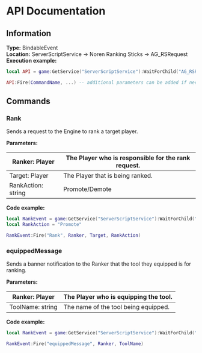 # API Documentation

## Information

**Type:** BindableEvent\
**Location:** ServerScriptService -> Noren Ranking Sticks -> AG\_RSRequest\
**Execution example:**

```lua
local API = game:GetService("ServerScriptService"):WaitForChild("AG_RSRequest", 10)

API:Fire(CommandName, ...) -- additional parameters can be added if needed
```

## Commands

### Rank

Sends a request to the Engine to rank a target player.

**Parameters:**

| Ranker: Player     | The Player who is responsible for the rank request. |
| ------------------ | --------------------------------------------------- |
| Target: Player     | The Player that is being ranked.                    |
| RankAction: string | Promote/Demote                                      |

**Code example:**

```lua
local RankEvent = game:GetService("ServerScriptService"):WaitForChild("AG_RSRequest", 10)
local RankAction = "Promote"

RankEvent:Fire("Rank", Ranker, Target, RankAction)
```

### equippedMessage

Sends a banner notification to the Ranker that the tool they equipped is for ranking.

**Parameters:**

| Ranker: Player   | The Player who is equipping the tool. |
| ---------------- | ------------------------------------- |
| ToolName: string | The name of the tool being equipped.  |

**Code example:**

```lua
local RankEvent = game:GetService("ServerScriptService"):WaitForChild("AG_RSRequest", 10)

RankEvent:Fire("equippedMessage", Ranker, ToolName)
```
